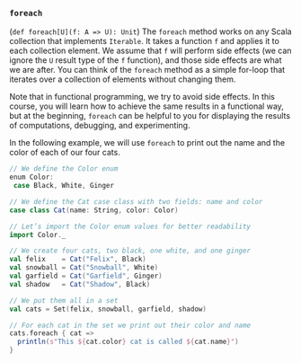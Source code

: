 ### `foreach`
(`def foreach[U](f: A => U): Unit`)
The `foreach` method works on any Scala collection that implements `Iterable`. It takes a function `f` and applies it to each collection element. We assume that `f` will perform side effects (we can ignore the `U` result type of the `f` function), and those side effects are what we are after. You can think of the `foreach` method as a simple for-loop that iterates over a collection of elements without changing them.

Note that in functional programming, we try to avoid side effects. In this course, you will learn how to achieve the same results in a functional way, but at the beginning, `foreach` can be helpful to you for displaying the results of computations, debugging, and experimenting.

In the following example, we will use `foreach` to print out the name and the color of each of our four cats.

```scala
// We define the Color enum
enum Color:
 case Black, White, Ginger

// We define the Cat case class with two fields: name and color
case class Cat(name: String, color: Color)

// Let’s import the Color enum values for better readability
import Color._

// We create four cats, two black, one white, and one ginger
val felix    = Cat("Felix", Black)
val snowball = Cat("Snowball", White)
val garfield = Cat("Garfield", Ginger)
val shadow   = Cat("Shadow", Black)

// We put them all in a set
val cats = Set(felix, snowball, garfield, shadow)

// For each cat in the set we print out their color and name
cats.foreach { cat =>
  println(s"This ${cat.color} cat is called ${cat.name}")
}

```
